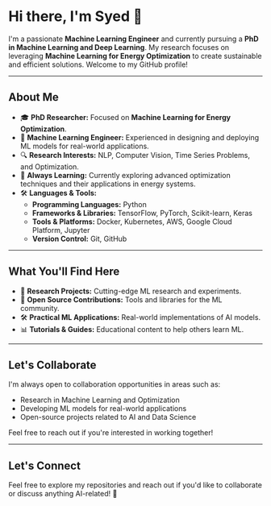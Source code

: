 # Hi there, I'm Syed 👋

I'm a passionate **Machine Learning Engineer** and currently pursuing a **PhD in Machine Learning and Deep Learning**. My research focuses on leveraging **Machine Learning for Energy Optimization** to create sustainable and efficient solutions. Welcome to my GitHub profile!

---

## About Me

- 🎓 **PhD Researcher:** Focused on **Machine Learning for Energy Optimization**.
- 💼 **Machine Learning Engineer:** Experienced in designing and deploying ML models for real-world applications.
- 🔍 **Research Interests:** NLP, Computer Vision, Time Series Problems, and Optimization.
- 🌱 **Always Learning:** Currently exploring advanced optimization techniques and their applications in energy systems.
- 🛠️ **Languages & Tools:**
  - **Programming Languages:** Python
  - **Frameworks & Libraries:** TensorFlow, PyTorch, Scikit-learn, Keras
  - **Tools & Platforms:** Docker, Kubernetes, AWS, Google Cloud Platform, Jupyter
  - **Version Control:** Git, GitHub

---

## What You'll Find Here

- 📂 **Research Projects:** Cutting-edge ML research and experiments.
- 🤖 **Open Source Contributions:** Tools and libraries for the ML community.
- 🛠️ **Practical ML Applications:** Real-world implementations of AI models.
- 📊 **Tutorials & Guides:** Educational content to help others learn ML.

---

## Let's Collaborate

I'm always open to collaboration opportunities in areas such as:
- Research in Machine Learning and Optimization
- Developing ML models for real-world applications
- Open-source projects related to AI and Data Science

Feel free to reach out if you're interested in working together!

---

## Let's Connect

Feel free to explore my repositories and reach out if you'd like to collaborate or discuss anything AI-related! 🚀

